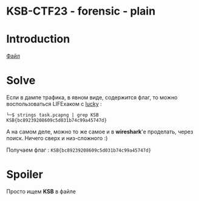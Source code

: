 # KSB-CTF23 - forensic - plain


# Introduction

[Файл](files/task.pcapng)


# Solve

Если в дампе трафика, в явном виде, содержится флаг, то можно воспользоваться LIFEхаком c [lucky](lucky.md) :

```
└─$ strings task.pcapng | grep KSB 
KSB{bc89239208609c5d031b74c99a45747d}
```

А на самом деле, можно то же самое и в **wireshark**'e проделать, через поиск. Ничего сверх и низ-сложного :)

Получаем флаг : `KSB{bc89239208609c5d031b74c99a45747d}` 


# Spoiler

Просто ищем **KSB** в файле